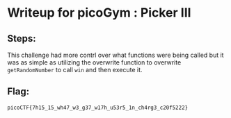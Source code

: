 # Writeup for picoGym : Picker III

## Steps:
This challenge had more contrl over what functions were being called but it was as simple as utilizing the overwrite function to overwrite `getRandomNumber` to call `win` and then execute it. 

## Flag:
```picoCTF{7h15_15_wh47_w3_g37_w17h_u53r5_1n_ch4rg3_c20f5222}```
